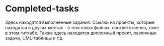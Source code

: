 # Completed-tasks
Здесь находятся выполненные задания. Ссылки на проекты, которые находятся в других местах - в текстовых файлах, соответственно, тоже в этом гитхабе. 
Также здесь находится дипломный проект, различные задачи, UML-таблицы и т.д. 
